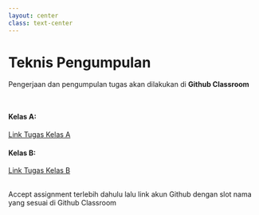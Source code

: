 ```yaml
---
layout: center
class: text-center
---
```


# Teknis Pengumpulan
Pengerjaan dan pengumpulan tugas akan dilakukan di **Github Classroom**

<div grid="~ cols-2 gap-2" style="margin-top: 48px">
  <div>

  #### Kelas A:
  [Link Tugas Kelas A]()

  </div>
  <div>

  #### Kelas B:
  [Link Tugas Kelas B]()

  </div>
</div>

<br>
Accept assignment terlebih dahulu lalu link akun Github dengan slot nama yang sesuai di Github Classroom